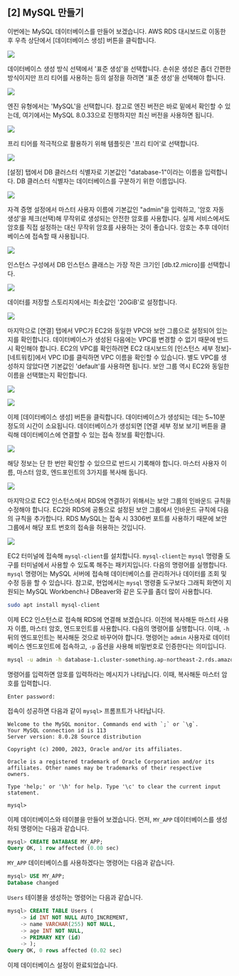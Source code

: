 ## [2] MySQL 만들기

이번에는 MySQL 데이터베이스를 만들어 보겠습니다. AWS RDS 대시보드로
이동한 후 우측 상단에서 [데이터베이스 생성] 버튼을 클릭합니다.

![](media/image86.png)

데이터베이스 생성 방식 선택에서 '표준 생성'을 선택합니다. 손쉬운 생성은
좀더 간편한 방식이지만 프리 티어를 사용하는 등의 설정을 하려면 '표준
생성'을 선택해야 합니다.

![](media/image87.png)

엔진 유형에서는 'MySQL'을 선택합니다. 참고로 엔진 버전은 바로 밑에서
확인할 수 있는데, 여기에서는 MySQL 8.0.33으로 진행하지만 최신 버전을
사용하면 됩니다.

![](media/image88.png)

프리 티어를 적극적으로 활용하기 위해 템플릿은 '프리 티어'로 선택합니다.

![](media/image89.png)

[설정] 탭에서 DB 클러스터 식별자로 기본값인 "database-1"이라는 이름을
입력합니다. DB 클러스터 식별자는 데이터베이스를 구분하기 위한
이름입니다.

![](media/image90.png)

자격 증명 설정에서 마스터 사용자 이름에 기본값인 "admin"을 입력하고,
'암호 자동 생성'을 체크(선택)해 무작위로 생성되는 안전한 암호를
사용합니다. 실제 서비스에서도 암호를 직접 설정하는 대신 무작위 암호를
사용하는 것이 좋습니다. 암호는 추후 데이터베이스에 접속할 때 사용됩니다.

![](media/image91.png)

인스턴스 구성에서 DB 인스턴스 클래스는 가장 작은 크기인
[db.t2.micro]를 선택합니다.

![](media/image92.png)

데이터를 저장할 스토리지에서는 최솟값인 '20GiB'로 설정합니다.

![](media/image93.png)

마지막으로 [연결] 탭에서 VPC가 EC2와 동일한 VPC와 보안 그룹으로
설정되어 있는지를 확인합니다. 데이터베이스가 생성된 다음에는 VPC를
변경할 수 없기 때문에 반드시 확인해야 합니다. EC2의 VPC를 확인하려면 EC2
대시보드의 [인스턴스 세부 정보]-[네트워킹]에서 VPC ID를 클릭하면 VPC
이름을 확인할 수 있습니다. 별도 VPC를 생성하지 않았다면 기본값인
'default'를 사용하면 됩니다. 보안 그룹 역시 EC2와 동일한 이름을
선택했는지 확인합니다.

![](media/image94.png)

![](media/image95.png)

이제 [데이터베이스 생성] 버튼을 클릭합니다. 데이터베이스가 생성되는
데는 5~10분 정도의 시간이 소요됩니다. 데이터베이스가 생성되면 [연결
세부 정보 보기] 버튼을 클릭해 데이터베이스에 연결할 수 있는 접속 정보를
확인합니다.

![](media/image96.png)


해당 정보는 단 한 번만 확인할 수 있으므로 반드시 기록해야 합니다. 마스터
사용자 이름, 마스터 암호, 엔드포인트의 3가지를 복사해 둡니다.

![](media/image97.png)

마지막으로 EC2 인스턴스에서 RDS에 연결하기 위해서는 보안 그룹의 인바운드
규칙을 수정해야 합니다. EC2와 RDS에 공통으로 설정된 보안 그룹에서
인바운드 규칙에 다음의 규칙을 추가합니다. RDS MySQL는 접속 시 3306번
포트를 사용하기 때문에 보안 그룹에서 해당 포트 번호의 접속을 허용하는
것입니다.

![](media/image98.png)

EC2 터미널에 접속해 `mysql-client`를 설치합니다. `mysql-client`는
`mysql` 명령줄 도구를 터미널에서 사용할 수 있도록 해주는 패키지입니다.
다음의 명령어를 실행합니다. `mysql` 명령어는 MySQL 서버에 접속해
데이터베이스를 관리하거나 데이터를 조회 및 수정 등을 할 수 있습니다.
참고로, 현업에서는 `mysql` 명령줄 도구보다 그래픽 화면이 지원되는 MySQL
Workbench나 DBeaver와 같은 도구를 좀더 많이 사용합니다.

```bash
sudo apt install mysql-client
```

이제 EC2 인스턴스로 접속해 RDS에 연결해 보겠습니다. 이전에 복사해둔
마스터 사용자 이름, 마스터 암호, 엔드포인트를 사용합니다. 다음의
명령어를 실행합니다. 이때, `-h` 뒤의 엔드포인트는 복사해둔 것으로
바꾸어야 합니다. 명령어는 `admin` 사용자로 데이터베이스 엔드포인트에
접속하고, `-p` 옵션을 사용해 비밀번호로 인증한다는 의미입니다.

```bash
mysql -u admin -h database-1.cluster-something.ap-northeast-2.rds.amazonaws.com -p
```

명령어를 입력하면 암호를 입력하라는 메시지가 나타납니다. 이때, 복사해둔
마스터 암호를 입력합니다.

```plaintext
Enter password:
```

접속이 성공하면 다음과 같이 `mysql>` 프롬프트가 나타납니다.

```plaintext
Welcome to the MySQL monitor. Commands end with `;` or `\g`.
Your MySQL connection id is 113
Server version: 8.0.28 Source distribution

Copyright (c) 2000, 2023, Oracle and/or its affiliates.

Oracle is a registered trademark of Oracle Corporation and/or its
affiliates. Other names may be trademarks of their respective
owners.

Type 'help;' or '\h' for help. Type '\c' to clear the current input statement.

mysql>
```

이제 데이터베이스와 테이블을 만들어 보겠습니다. 먼저, `MY_APP` 데이터베이스를 생성하되 명령어는 다음과 같습니다.

```sql
mysql> CREATE DATABASE MY_APP;
Query OK, 1 row affected (0.00 sec)
```

`MY_APP` 데이터베이스를 사용하겠다는 명령어는 다음과 같습니다.

```sql
mysql> USE MY_APP;
Database changed
```

`Users` 테이블을 생성하는 명령어는 다음과 같습니다.

```sql
mysql> CREATE TABLE Users (
    -> id INT NOT NULL AUTO_INCREMENT,
    -> name VARCHAR(255) NOT NULL,
    -> age INT NOT NULL,
    -> PRIMARY KEY (id)
    -> );
Query OK, 0 rows affected (0.02 sec)
```

이제 데이터베이스 설정이 완료되었습니다.

